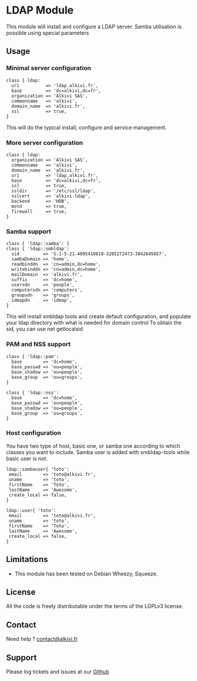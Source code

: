 # LDAP Module

This module will install and configure a LDAP server.
Samba utilisation is possible using special parameters

## Usage

### Minimal server configuration

```puppet
class { ldap: 
  uri          => 'ldap.alkivi.fr',
  base         => 'dc=alkivi,dc=fr',
  organization => 'Alkivi SAS',
  commonname   => 'alkivi',
  domain_name  => 'alkivi.fr',
  ssl          => true,
}
```
This will do the typical install, configure and service management.



### More server configuration

```puppet
class { ldap: 
  organization => 'Alkivi SAS',
  commonname   => 'alkivi',
  domain_name  => 'alkivi.fr',
  uri          => 'ldap.alkivi.fr',
  base         => 'dc=alkivi,dc=fr',
  ssl          => true,
  ssldir       => '/etc/ssl/ldap',
  sslcert      => 'alkivi-ldap',
  backend      => 'HDB',
  motd         => true,
  firewall     => true,
}
```

### Samba support

```puppet
class { 'ldap::samba': }
class { 'ldap::smbldap':
  sid         => 'S-1-5-21-4095410810-3205272473-3842645657',
  sambaDomain => 'home',
  readbinddn  => 'cn=admin,dc=home',
  writebinddn => 'cn=admin,dc=home',
  mailDomain  => 'alkivi.fr',
  suffix      => 'dc=home',
  usersdn     => 'people',
  computersdn => 'computers',
  groupsdn    => 'groups',
  idmapdn     => 'idmap',
}
```
This will install smbldap tools and create default configuration, and populate your ldap directory with what is needed for domain control
To obtain the sid, you can use net getlocalsid


### PAM and NSS support
```puppet
class { 'ldap::pam':
  base        => 'dc=home',
  base_passwd => 'ou=people',
  base_shadow => 'ou=people',
  base_group  => 'ou=groups',
}

class { 'ldap::nss':
  base        => 'dc=home',
  base_passwd => 'ou=people',
  base_shadow => 'ou=people',
  base_group  => 'ou=groups',
}
```

### Host configuration

You have two type of host, basic one, or samba one according to which classes you want to include. Samba user is added with smbldap-tools while basic user is not.

```puppet
ldap::sambauser{ 'toto':
 email        => 'toto@alkivi.fr',
 uname        => 'toto',
 firstName    => 'Toto',
 lastName     => 'Awesome',
 create_local => false,
}

ldap::user{ 'toto':
 email        => 'toto@alkivi.fr',
 uname        => 'toto',
 firstName    => 'Toto',
 lastName     => 'Awesome',
 create_local => false,
}
```

## Limitations

* This module has been tested on Debian Wheezy, Squeeze.

## License

All the code is freely distributable under the terms of the LGPLv3 license.

## Contact

Need help ? contact@alkivi.fr

## Support

Please log tickets and issues at our [Github](https://github.com/alkivi-sas/)
